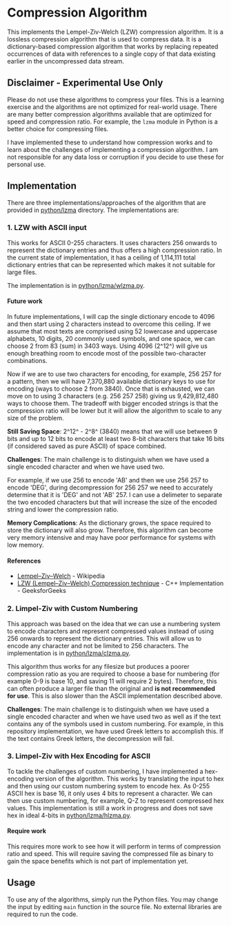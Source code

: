 # Compression Algorithm

This implements the Lempel-Ziv-Welch (LZW) compression algorithm. It is a lossless compression algorithm that is used to compress data. It is a dictionary-based compression algorithm that works by replacing repeated occurrences of data with references to a single copy of that data existing earlier in the uncompressed data stream.

## Disclaimer - Experimental Use Only

Please do not use these algorithms to compress your files. This is a learning exercise and the algorithms are not optimized for real-world usage. There are many better compression algorithms available that are optimized for speed and compression ratio. For example, the `lzma` module in Python is a better choice for compressing files.

I have implemented these to understand how compression works and to learn about the challenges of implementing a compression algorithm. I am not responsible for any data loss or corruption if you decide to use these for personal use.

## Implementation

There are three implementations/approaches of the algorithm that are provided in [python/lzma](python/lzma/) directory. The implementations are:

### 1. LZW with ASCII input

This works for ASCII 0-255 characters. It uses characters 256 onwards to represent the dictionary entries and thus offers a high compression ratio. In the current state of implementation, it has a ceiling of 1,114,111 total dictionary entries that can be represented which makes it not suitable for large files.

The implementation is in [python/lzma/wlzma.py](python/lzma/wlzma.py).

#### Future work

In future implementations, I will cap the single dictionary encode to 4096 and then start using 2 characters instead to overcome this ceiling. If we assume that most texts are comprised using 52 lowercase and uppercase alphabets, 10 digits, 20 commonly used symbols, and one space, we can choose 2 from 83 (sum) in 3403 ways. Using 4096 (2^12^) will give us enough breathing room to encode most of the possible two-character combinations.

Now if we are to use two characters for encoding, for example, 256 257 for a pattern, then we will have 7,370,880 available dictionary keys to use for encoding (ways to choose 2 from 3840). Once that is exhausted, we can move on to using 3 characters (e.g. 256 257 258) giving us 9,429,812,480 ways to choose them. The tradeoff with bigger encoded strings is that the compression ratio will be lower but it will allow the algorithm to scale to any size of the problem.

**Still Saving Space**: 2^12^ - 2^8^ (3840) means that we will use between 9 bits and up to 12 bits to encode at least two 8-bit characters that take 16 bits (if considered saved as pure ASCII) of space combined.

**Challenges**: The main challenge is to distinguish when we have used a single encoded character and when we have used two.

For example, if we use 256 to encode 'AB' and then we use 256 257 to encode 'DEG', during decompression for 256 257 we need to accurately determine that it is 'DEG' and not 'AB' 257. I can use a delimeter to separate the two encoded characters but that will increase the size of the encoded string and lower the compression ratio.

**Memory Complications**: As the dictionary grows, the space required to store the dictionary will also grow. Therefore, this algorithm can become very memory intensive and may have poor performance for systems with low memory.

#### References

-   [Lempel–Ziv–Welch](https://en.wikipedia.org/wiki/Lempel%E2%80%93Ziv%E2%80%93Welch) - Wikipedia
-   [LZW (Lempel–Ziv–Welch) Compression technique](https://www.geeksforgeeks.org/lzw-lempel-ziv-welch-compression-technique/) - C++ Implementation - GeeksforGeeks

### 2. Limpel-Ziv with Custom Numbering

This approach was based on the idea that we can use a numbering system to encode characters and represent compressed values instead of using 256 onwards to represent the dictionary entries. This will allow us to encode any character and not be limited to 256 characters. The implementation is in [python/lzma/clzma.py](python/lzma/clzma.py).

This algorithm thus works for any filesize but produces a poorer compression ratio as you are required to choose a base for numbering (for example 0-9 is base 10, and saving 11 will require 2 bytes). Therefore, this can often produce a larger file than the original and **is not recommended for use**. This is also slower than the ASCII implementation described above.

**Challenges**: The main challenge is to distinguish when we have used a single encoded character and when we have used two as well as if the text contains any of the symbols used in custom numbering. For example, in this repository implementation, we have used Greek letters to accomplish this. If the text contains Greek letters, the decompression will fail.

### 3. Limpel-Ziv with Hex Encoding for ASCII

To tackle the challenges of custom numbering, I have implemented a hex-encoding version of the algorithm. This works by translating the input to hex and then using our custom numbering system to encode hex. As 0-255 ASCII hex is base 16, it only uses 4 bits to represent a character. We can then use custom numbering, for example, Q-Z to represent compressed hex values. This implementation is still a work in progress and does not save hex in ideal 4-bits in [python/lzma/hlzma.py](python/lzma/hlzma.py).

#### Require work

This requires more work to see how it will perform in terms of compression ratio and speed. This will require saving the compressed file as binary to gain the space benefits which is not part of implementation yet.

## Usage

To use any of the algorithms, simply run the Python files. You may change the input by editing `main` function in the source file. No external libraries are required to run the code.
